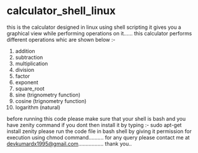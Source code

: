 # calculator_shell_linux
this is the calculator designed in linux using shell scripting it gives you a graphical view while performing operations on it......
this calculator performs different operations whic are shown below :-
1. addition
2. subtraction
3. multiplication
4. division
5. factor 
6. exponent
7. square_root
8. sine (trignometry function)
9. cosine (trignometry function)
10. logarithm (natural)

before running this code please make sure that your shell is bash and you have zenity command if you dont then install it by typing :- sudo apt-get install zenity
please run the code file in bash shell by giving it permission for execution using chmod command..........
for any query please contact me at devkumardx1995@gmail.com.................
thank you..
